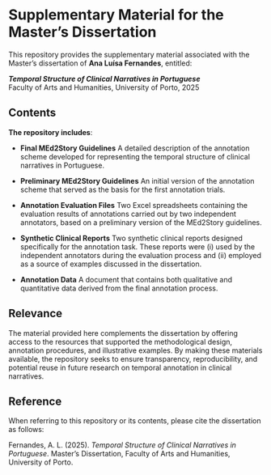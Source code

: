 # Supplementary Material for the Master’s Dissertation  

This repository provides the supplementary material associated with the Master’s dissertation of **Ana Luísa Fernandes**, entitled:  

**_Temporal Structure of Clinical Narratives in Portuguese_**  
Faculty of Arts and Humanities, University of Porto, 2025  

## Contents  

**The repository includes**:

- **Final MEd2Story Guidelines**
A detailed description of the annotation scheme developed for representing the temporal structure of clinical narratives in Portuguese.

- **Preliminary MEd2Story Guidelines**
An initial version of the annotation scheme that served as the basis for the first annotation trials.

- **Annotation Evaluation Files**
Two Excel spreadsheets containing the evaluation results of annotations carried out by two independent annotators, based on a preliminary version of the MEd2Story guidelines.

- **Synthetic Clinical Reports**
Two synthetic clinical reports designed specifically for the annotation task. These reports were (i) used by the independent annotators during the evaluation process and (ii) employed as a source of examples discussed in the dissertation.

- **Annotation Data**
A document that contains both qualitative and quantitative data derived from the final annotation process.

  
## Relevance  

The material provided here complements the dissertation by offering access to the resources that supported the methodological design, annotation procedures, and illustrative examples. By making these materials available, the repository seeks to ensure transparency, reproducibility, and potential reuse in future research on temporal annotation in clinical narratives.  

## Reference  

When referring to this repository or its contents, please cite the dissertation as follows:  

Fernandes, A. L. (2025). *Temporal Structure of Clinical Narratives in Portuguese*. Master’s Dissertation, Faculty of Arts and Humanities, University of Porto.  
